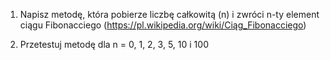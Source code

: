 1. Napisz metodę, która pobierze liczbę całkowitą (n) i zwróci n-ty element ciągu Fibonacciego (https://pl.wikipedia.org/wiki/Ciąg_Fibonacciego)

2. Przetestuj metodę dla n = 0, 1, 2, 3, 5, 10 i 100
